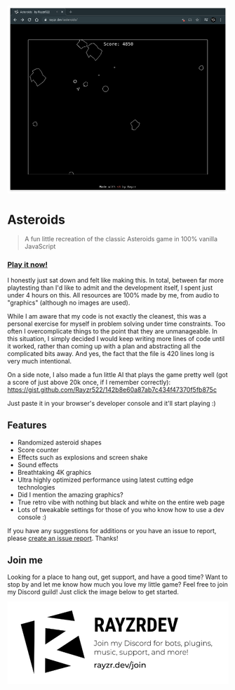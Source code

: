 <p align="center">
  <img width="800px" src=".github/img/screenshot.png" alt="screenshot">
</p>

# Asteroids

> A fun little recreation of the classic Asteroids game in 100% vanilla JavaScript

### [Play it now!](https://rayzr.dev/asteroids)

I honestly just sat down and felt like making this. In total, between far more playtesting than I'd like to admit and the development itself, I spent just under 4 hours on this. All resources are 100% made by me, from audio to "graphics" (although no images are used).

While I am aware that my code is not exactly the cleanest, this was a personal exercise for myself in problem solving under time constraints. Too often I overcomplicate things to the point that they are unmanageable. In this situation, I simply decided I would keep writing more lines of code until it worked, rather than coming up with a plan and abstracting all the complicated bits away. And yes, the fact that the file is 420 lines long is very much intentional.

On a side note, I also made a fun little AI that plays the game pretty well (got a score of just above 20k once, if I remember correctly): https://gist.github.com/Rayzr522/142b8e60a87ab7c434f47370f5fb875c

Just paste it in your browser's developer console and it'll start playing :)

## Features

- Randomized asteroid shapes
- Score counter
- Effects such as explosions and screen shake
- Sound effects
- Breathtaking 4K graphics
- Ultra highly optimized performance using latest cutting edge technologies
- Did I mention the amazing graphics?
- True retro vibe with nothing but black and white on the entire web page
- Lots of tweakable settings for those of you who know how to use a dev console :)

If you have any suggestions for additions or you have an issue to report, please [create an issue report](https://github.com/Rayzr522/Asteroids/issues/new). Thanks!

## Join me

Looking for a place to hang out, get support, and have a good time? Want to stop by and let me know how much you love my little game? Feel free to join my Discord guild! Just click the image below to get started.

[![Discord Badge](https://github.com/Rayzr522/ProjectResources/raw/master/RayzrDev/badge-small.png)](https://rayzr.dev/join)
